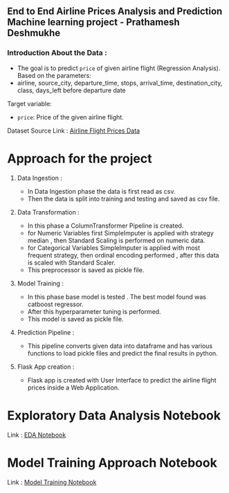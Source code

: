## End to End Airline Prices Analysis and Prediction Machine learning project - Prathamesh Deshmukhe

### Introduction About the Data :

* The goal is to predict `price` of given airline flight (Regression Analysis). Based on the parameters:
* airline, source_city, departure_time, stops, arrival_time, destination_city, class, days_left before departure date

Target variable:
* `price`: Price of the given airline flight.

Dataset Source Link :
[Airline Flight Prices Data](https://www.kaggle.com/datasets/shubhambathwal/flight-price-prediction?select=Clean_Dataset.csv)


# Approach for the project 

1. Data Ingestion : 
    * In Data Ingestion phase the data is first read as csv. 
    * Then the data is split into training and testing and saved as csv file.

2. Data Transformation : 
    * In this phase a ColumnTransformer Pipeline is created.
    * for Numeric Variables first SimpleImputer is applied with strategy median , then Standard Scaling is performed on numeric data.
    * for Categorical Variables SimpleImputer is applied with most frequent strategy, then ordinal encoding performed , after this data is scaled with Standard Scaler.
    * This preprocessor is saved as pickle file.

3. Model Training : 
    * In this phase base model is tested . The best model found was catboost regressor.
    * After this hyperparameter tuning is performed.
    * This model is saved as pickle file.

4. Prediction Pipeline : 
    * This pipeline converts given data into dataframe and has various functions to load pickle files and predict the final results in python.

5. Flask App creation : 
    * Flask app is created with User Interface to predict the airline flight prices inside a Web Application.

# Exploratory Data Analysis Notebook

Link : [EDA Notebook](https://github.com/Prathamesh3100/Airline_Prices_Analysis_and_Prediction/blob/main/notebook/EDA%20Airline%20Prices.ipynb)

# Model Training Approach Notebook

Link : [Model Training Notebook](https://github.com/Prathamesh3100/Airline_Prices_Analysis_and_Prediction/blob/main/notebook/MODEL%20TRAINING.ipynb)
